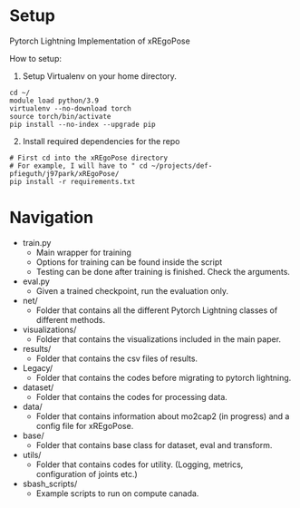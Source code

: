 <h1> Setup </h1>

Pytorch Lightning Implementation of xREgoPose

How to setup:

1. Setup Virtualenv on your home directory.
```
cd ~/
module load python/3.9
virtualenv --no-download torch
source torch/bin/activate
pip install --no-index --upgrade pip
```
2. Install required dependencies for the repo 
```
# First cd into the xREgoPose directory 
# For example, I will have to " cd ~/projects/def-pfieguth/j97park/xREgoPose/
pip install -r requirements.txt
```
<h1> Navigation </h1>

* train.py
    * Main wrapper for training
    * Options for training can be found inside the script
    * Testing can be done after training is finished. Check the arguments. 
* eval.py
    * Given a trained checkpoint, run the evaluation only.
* net/
    * Folder that contains all the different Pytorch Lightning classes of different methods. 
* visualizations/
    * Folder that contains the visualizations included in the main paper. 
* results/
    * Folder that contains the csv files of results.
* Legacy/
    * Folder that contains the codes before migrating to pytorch lightning.
* dataset/
    * Folder that contains the codes for processing data. 
* data/
    * Folder that contains information about mo2cap2 (in progress) and a config file for xREgoPose. 
* base/
    * Folder that contains base class for dataset, eval and transform. 
* utils/
    * Folder that contains codes for utility. (Logging, metrics, configuration of joints etc.)
* sbash_scripts/
    * Example scripts to run on compute canada.


     
